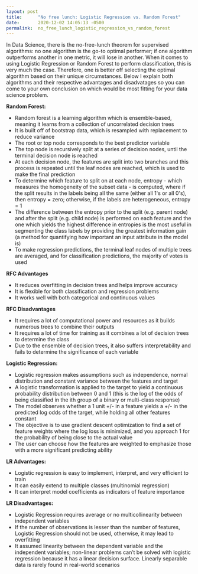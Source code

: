 ```yaml
---
layout: post
title:      "No free lunch: Logistic Regression vs. Random Forest"
date:       2020-12-02 14:05:13 -0500
permalink:  no_free_lunch_logistic_regression_vs_random_forest
---
```



In Data Science, there is the no-free-lunch theorem for supervised algorithms: no one algorithm is the go-to optimal performer; if one algorithm outperforms another in one metric, it will lose in another. When it comes to using Logistic Regression or Random Forest to perform classification, this is very much the case. Therefore, one is better off selecting the optimal algorithm based on their unique circumstances. Below I explain both algorithms and their respective advantages and disadvatages so you can come to your own conclusion on which would be most fitting for your data science problem.

**Random Forest:**
* Random forest is a learning algorithm which is ensemble-based, meaning it learns from a collection of uncorrelated decision trees
* It is built off of bootstrap data, which is resampled with replacement to reduce variance 
* The root or top node corresponds to the best predictor variable 
* The top node is recursively split at a series of decision nodes, until the terminal decision node is reached
* At each decision node, the features are split into two branches and this process is repeated until the leaf nodes are reached, which is used to make the final prediction
* To determine which feature to split on at each node, entropy - which measures the homogeneity of the subset data - is computed, where if the split results in the labels being all the same (either all 1's or all 0's), then entropy = zero; otherwise, if the labels are heterogeneous, entropy = 1
* The difference between the entropy prior to the split (e.g. parent node) and after the split (e.g. child node) is performed on each feature and the one which yields the highest difference in entropies is the most useful in segmenting the class labels by providing the greatest information gain (a method for quantifying how important an input attribute in the model is)
* To make regression predictions, the terminal leaf nodes of multiple trees are averaged, and for classification predictions, the majority of votes is used

**RFC Advantages**
* It reduces overfitting in decision trees and helps improve accuracy
* It is flexible for both classification and regression problems
* It works well with both categorical and continuous values

**RFC Disadvantages**
* It requires a lot of computational power and resources as it builds numerous trees to combine their outputs 
* It requires a lot of time for training as it combines a lot of decision trees to determine the class
* Due to the ensemble of decision trees, it also suffers interpretability and fails to determine the significance of each variable


**Logistic Regression:**
* Logistic regression makes assumptions such as independence, normal distribution and constant variance between the features and target
* A logistic transformation is applied to the target to yield a continuous probability distribution between 0 and 1 (this is the log of the odds of being classified in the ith group of a binary or multi-class response)
* The model observes whether a 1 unit +/- in a feature yields a +/- in the predicted log odds of the target, while holding all other features constant
* The objective is to use gradient descent optimization to find a set of feature weights where the log loss is minimized, and you approach 1 for the probability of being close to the actual value
* The user can choose how the features are weighted to emphasize those with a more significant predicting ability 

**LR Advantages:**
* Logistic regression is easy to implement, interpret, and very efficient to train
* It can easily extend to multiple classes (multinomial regression) 
* It can interpret model coefficients as indicators of feature importance

**LR Disadvantages:**
* Logistic Regression requires average or no multicollinearity between independent variables
* If the number of observations is lesser than the number of features, Logistic Regression should not be used, otherwise, it may lead to overfitting
* It assumed linearity between the dependent variable and the independent variables; non-linear problems can’t be solved with logistic regression because it has a linear decision surface. Linearly separable data is rarely found in real-world scenarios



